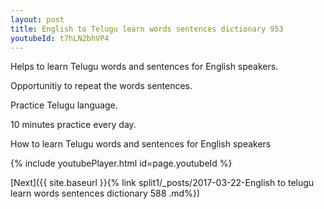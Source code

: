 ```yaml
---
layout: post
title: English to Telugu learn words sentences dictionary 953 
youtubeId: t7hLN2bhVP4
---
```

 
 
Helps to learn Telugu words and sentences for English speakers.

Opportunitiy to repeat the words sentences. 

Practice Telugu language. 
 
10 minutes practice every day. 
 
How to learn Telugu words and sentences for English speakers 
 
{% include youtubePlayer.html id=page.youtubeId %}
 
 
[Next]({{ site.baseurl }}{% link  split1/_posts/2017-03-22-English to telugu learn words sentences dictionary 588 .md%})
 
